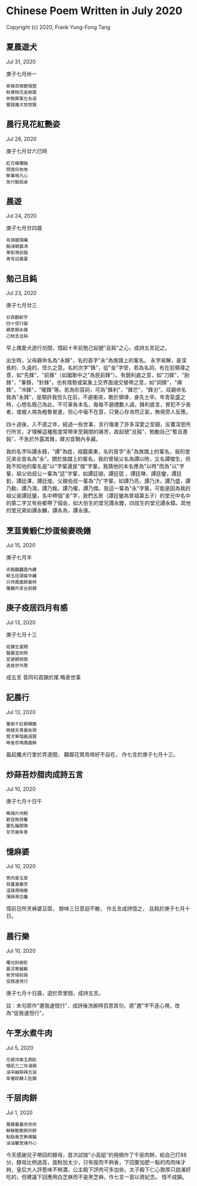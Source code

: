 # Chinese Poem Written in July 2020
Copyright (c) 2020, Frank Yung-Fong Tang

## 夏晨遊犬
Jul 31, 2020

庚子七月卅一 
```
紫條百根艷陽竄
粉黛桃花高樹展
奔馳鄰客左右過
獨我攜犬悠悠覽
```
## 晨行見花紅艷姿
Jul 26, 2020

庚子七月廿六巳時
```
紅花橫攔路
問我何匆匆
無事嗩凡心
急行鍛弱身
```
## 晨遊
Jul 24, 2020

庚子七月廿四晨
```
背感䁔陽曦
胸浸朝露清
單影導前路
青穹迎晨靈
```

## 勉己且鈍 
Jul 23, 2020

庚子七月廿三
```
日夜觀新宇
四十悟行踰
親意期永鋒
己勉言且鈍
```

早上㩦愛犬遊行坊間，憶起十年前勉己起號"且鈍"之心，成詩五言記之。

出生時，父母親命名為"永鋒"，名的首字"永"為族譜上的輩名。 永字易解，是深長的、久遠的，恆久之意。名的次字"鋒"，從"金"字旁，若為名詞，有在前領導之意，如"先鋒"，"前鋒"（如國歌中之"為民前鋒"）。有銳利處之意，如"刀鋒"，"劍鋒"，"筆鋒，"針鋒"。也有情勢或氣象上交界面或交替帶之意，如"詞鋒"，"禪鋒"，"冷鋒"，"暖鋒"等。若為形容詞，可為"鋒利"，"鋒芒"，"鋒刃"。双親命名我為"永鋒"，是期許我恆久在前，不避衝突，敢於領導，身先士卒。年青氣盛之時，心想名既己為此，不可辜負本名，每每不避禮數人諱，鋒利直言，冒犯不少長者，或被人視為粗魯冒進，但心中毫不在意，只覺心存浩然正氣，無視旁人反應。

四十過後，入不惑之年，經過一些世事，言行傷害了許多深愛之至親，反覆深思所行所言，才理解這種態度常帶來至親間的痛苦，故起號"且鈍"，勉勵自己"暫且愚鈍"，不急於外露其鋒，鋒刃宜鞘內多藏。

我的名字叫譚永鋒，"譚"為姓，祖籍廣東，名的首字"永"為族譜上的輩名，我的堂兄弟全首名為"永"。關於族譜上的輩名，我的曾祖父名為譚以時，又名譚傑生，但我不知他的輩名是"以"字輩還是"傑"字輩，我猜他的本名應為"以時"而為"以"字輩，祖父伯叔公一輩為"廷"字輩，如譚廷瑚，譚廷琨 ，譚廷琳，譚廷鑾，譚廷釗，譚廷澤，譚廷煌。父親伯叔一輩為"乃"字輩，如譚乃亮，譚乃沐，譚乃盛，譚乃勳，譚乃鴻，譚乃銘，譚乃權，譚乃傑。我這一輩為"永"字輩，可能是因為我的祖父是譚廷鑾，名中帶個"金"字，我們五房（譚廷鑾為曾祖第五子）的堂兄中名中的第二字又有些都帶了個金，如大伯生的堂兄譚永鏗，四叔生的堂兄譚永鏱。其他的堂兄弟如譚永麟，譚永為，譚永康。
## 烹韮黄蝦仁炒蛋候妻晚饍
Jul 15, 2020

庚子七月半
```
赤龍龖龘雲內藏
柳玉珏璱碟中纏
只待鳳凰歸巢時
攜麟共享台前饍
```
## 庚子疫居四月有感
Jul 13, 2020

庚子七月十三
```
疫擴生靈賤
醫憂塗炭險
宜避親朋面
逸居世外閒
```
成五言 音同句首韻於尾 略表世事
## 記晨行
Jul 13, 2020

```
萬紫千紅朝暉艷
樹綠天青晨妝現
茸犬單隨趨道蔭
啾雀百鳴讚蟲鮮
```
晨起攜犬行里於弄道間，
觀鄰花賞鳥啼好不自在，
作七言於庚子七月十三。
## 炒蒜苔炒腊肉成詩五言
Jul 10, 2020

庚子七月十日午
```
晞煬片肉輕
碧苔微蒜馨
藿乳釀醇陳
甘芡被朱青
```
## 憶麻婆
Jul 10, 2020

```
葱肉膏玉腐
蒜薑激蓽芳
温辣潤喉䁔
薄麻溽舌饞
```
憶前日所烹麻婆豆腐，
餘味三日意迴不散，
作五言成詩憶之，
且鈍於庚子七月十日。

## 晨行樂
Jul 10, 2020

```
曙光斜樹影
晨涼寒緩軀
紫芳傾前路
促我速悅行
```
庚子七月十日晨，遊於弄里間，成詩五言。

註：末句原作"邀我速悅行"，成詩後洗碗時百思其句，感"邀"字不逹心境，改為"促我速悅行"。

## 午烹水煮牛肉
Jul 5, 2020
```
花椒浮面玉蔬臥
犢肌三二伴湯稠
油辛鹹麻辣舌涎
率催皎糠入肚腸
```

## 千层肉餅
Jul 1, 2020
```
層層疊疊肉夾肉
穌穌脆脆餅折餅
點點香芝飾膚臚
油油馨葱煉丹心
```
今天感謝兒子帶回的酵母，首次試按"小高姐"的視頻作了千层肉餅，給自己打88分，酵母比例過高，面粉加太少，只有瘦肉不夠香，下回要加肥一點的肉肉味才夠，皇后大人評葱味不夠濃，公主殿下評肉可多加些，太子殿下仁心敦厚只說滿好吃的，但建議下回應用白芝麻而不是黑芝麻。作七言一首以資紀念。 惜不成韻。
